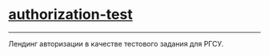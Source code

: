 # [authorization-test]()
-------------------------
Лендинг авторизации в качестве тестового задания для РГСУ.
